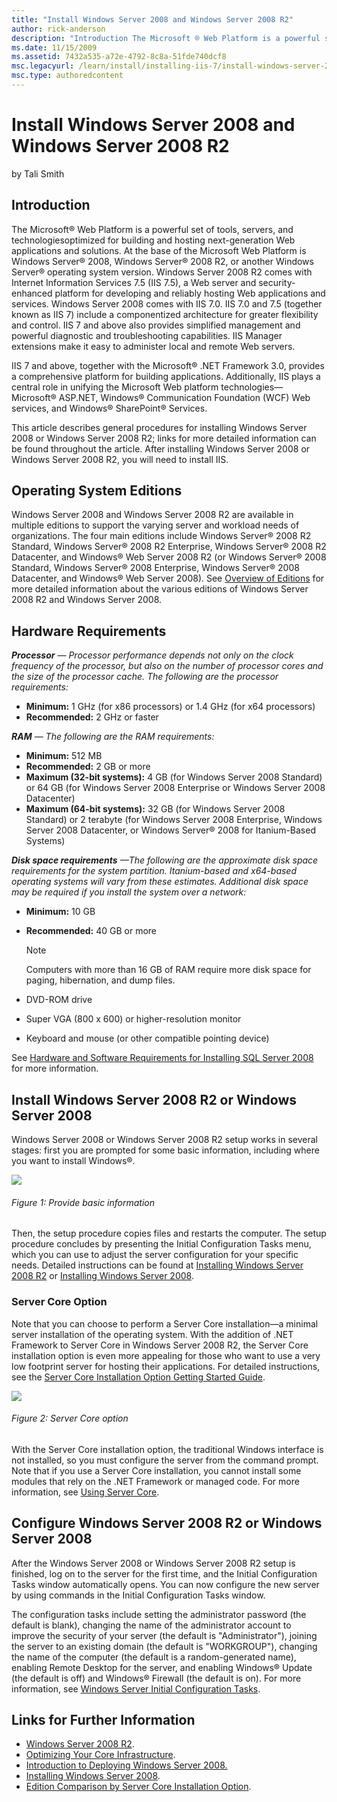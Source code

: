 ```yaml
---
title: "Install Windows Server 2008 and Windows Server 2008 R2"
author: rick-anderson
description: "Introduction The Microsoft ® Web Platform is a powerful set of tools, servers, and technologies optimized for building and hosting next-generation Web applic..."
ms.date: 11/15/2009
ms.assetid: 7432a535-a72e-4792-8c8a-51fde740dcf8
msc.legacyurl: /learn/install/installing-iis-7/install-windows-server-2008-and-windows-server-2008-r2
msc.type: authoredcontent
---
```

Install Windows Server 2008 and Windows Server 2008 R2
====================
by Tali Smith

## Introduction

The Microsoft® Web Platform is a powerful set of tools, servers, and technologiesoptimized for building and hosting next-generation Web applications and solutions. At the base of the Microsoft Web Platform is Windows Server® 2008, Windows Server® 2008 R2, or another Windows Server® operating system version. Windows Server 2008 R2 comes with Internet Information Services 7.5 (IIS 7.5), a Web server and security-enhanced platform for developing and reliably hosting Web applications and services. Windows Server 2008 comes with IIS 7.0. IIS 7.0 and 7.5 (together known as IIS 7) include a componentized architecture for greater flexibility and control. IIS 7 and above also provides simplified management and powerful diagnostic and troubleshooting capabilities. IIS Manager extensions make it easy to administer local and remote Web servers.

IIS 7 and above, together with the Microsoft® .NET Framework 3.0, provides a comprehensive platform for building applications. Additionally, IIS plays a central role in unifying the Microsoft Web platform technologies—Microsoft® ASP.NET, Windows® Communication Foundation (WCF) Web services, and Windows® SharePoint® Services.

This article describes general procedures for installing Windows Server 2008 or Windows Server 2008 R2; links for more detailed information can be found throughout the article. After installing Windows Server 2008 or Windows Server 2008 R2, you will need to install IIS.

## Operating System Editions

Windows Server 2008 and Windows Server 2008 R2 are available in multiple editions to support the varying server and workload needs of organizations. The four main editions include Windows Server® 2008 R2 Standard, Windows Server® 2008 R2 Enterprise, Windows Server® 2008 R2 Datacenter, and Windows® Web Server 2008 R2 (or Windows Server® 2008 Standard, Windows Server® 2008 Enterprise, Windows Server® 2008 Datacenter, and Windows® Web Server 2008). See [Overview of Editions](https://www.microsoft.com/windowsserver2008/en/us/r2-editions-overview.aspx) for more detailed information about the various editions of Windows Server 2008 R2 and Windows Server 2008.

## Hardware Requirements

***Processor*** *— Processor performance depends not only on the clock frequency of the processor, but also on the number of processor cores and the size of the processor cache. The following are the processor requirements:*

- **Minimum:** 1 GHz (for x86 processors) or 1.4 GHz (for x64 processors)
- **Recommended:** 2 GHz or faster

***RAM*** *— The following are the RAM requirements:*

- **Minimum:** 512 MB
- **Recommended:** 2 GB or more
- **Maximum (32-bit systems):** 4 GB (for Windows Server 2008 Standard) or 64 GB (for Windows Server 2008 Enterprise or Windows Server 2008 Datacenter)
- **Maximum (64-bit systems):** 32 GB (for Windows Server 2008 Standard) or 2 terabyte (for Windows Server 2008 Enterprise, Windows Server 2008 Datacenter, or Windows Server® 2008 for Itanium-Based Systems)

***Disk space requirements*** *—The following are the approximate disk space requirements for the system partition. Itanium-based and x64-based operating systems will vary from these estimates. Additional disk space may be required if you install the system over a network:*

- **Minimum:** 10 GB
- **Recommended:** 40 GB or more

    > [!NOTE]
    > Computers with more than 16 GB of RAM require more disk space for paging, hibernation, and dump files.
- DVD-ROM drive
- Super VGA (800 x 600) or higher-resolution monitor
- Keyboard and mouse (or other compatible pointing device)

See [Hardware and Software Requirements for Installing SQL Server 2008](https://technet.microsoft.com/library/ms143506.aspx) for more information.

## Install Windows Server 2008 R2 or Windows Server 2008

Windows Server 2008 or Windows Server 2008 R2 setup works in several stages: first you are prompted for some basic information, including where you want to install Windows®.

[![](install-windows-server-2008-and-windows-server-2008-r2/_static/image4.jpg)](install-windows-server-2008-and-windows-server-2008-r2/_static/image3.jpg)

###### Figure 1: Provide basic information

Then, the setup procedure copies files and restarts the computer. The setup procedure concludes by presenting the Initial Configuration Tasks menu, which you can use to adjust the server configuration for your specific needs. Detailed instructions can be found at [Installing Windows Server 2008 R2](https://technet.microsoft.com/library/dd379511(WS.10).aspx) or [Installing Windows Server 2008](https://technet.microsoft.com/library/cc755116.aspx).

### Server Core Option

Note that you can choose to perform a Server Core installation—a minimal server installation of the operating system. With the addition of .NET Framework to Server Core in Windows Server 2008 R2, the Server Core installation option is even more appealing for those who want to use a very low footprint server for hosting their applications. For detailed instructions, see the [Server Core Installation Option Getting Started Guide](https://technet.microsoft.com/library/cc753802(WS.10).aspx).

[![](install-windows-server-2008-and-windows-server-2008-r2/_static/image6.jpg)](install-windows-server-2008-and-windows-server-2008-r2/_static/image5.jpg)

###### Figure 2: Server Core option

With the Server Core installation option, the traditional Windows interface is not installed, so you must configure the server from the command prompt. Note that if you use a Server Core installation, you cannot install some modules that rely on the .NET Framework or managed code. For more information, see [Using Server Core](../../manage/working-with-server-core/index.md).

## Configure Windows Server 2008 R2 or Windows Server 2008

After the Windows Server 2008 or Windows Server 2008 R2 setup is finished, log on to the server for the first time, and the Initial Configuration Tasks window automatically opens. You can now configure the new server by using commands in the Initial Configuration Tasks window.

The configuration tasks include setting the administrator password (the default is blank), changing the name of the administrator account to improve the security of your server (the default is "Administrator"), joining the server to an existing domain (the default is "WORKGROUP"), changing the name of the computer (the default is a random-generated name), enabling Remote Desktop for the server, and enabling Windows® Update (the default is off) and Windows® Firewall (the default is on). For more information, see [Windows Server Initial Configuration Tasks](https://technet.microsoft.com/library/cc755215.aspx).

## Links for Further Information

- [Windows Server 2008 R2](https://www.microsoft.com/windowsserver2008/en/us/default.aspx).
- [Optimizing Your Core Infrastructure](https://www.microsoft.com/windowsserver2008/en/us/optimize-infrastructure.aspx).
- [Introduction to Deploying Windows Server 2008.](../../web-hosting/installing-infrastructure-components/introduction-to-deploying-windows-server-2008-r2.md)
- [Installing Windows Server 2008](https://download.microsoft.com/download/e/6/3/e63cf2f6-7f71-450b-8e4a-dace88e99456/readme.htm).
- [Edition Comparison by Server Core Installation Option](https://www.microsoft.com/windowsserver2008/en/us/r2-compare-core-installation.aspx).
